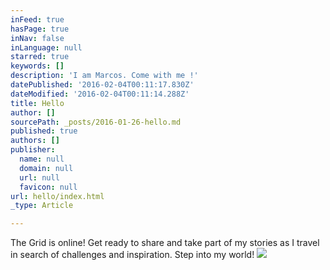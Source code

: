 ```yaml
---
inFeed: true
hasPage: true
inNav: false
inLanguage: null
starred: true
keywords: []
description: 'I am Marcos. Come with me !'
datePublished: '2016-02-04T00:11:17.830Z'
dateModified: '2016-02-04T00:11:14.288Z'
title: Hello
author: []
sourcePath: _posts/2016-01-26-hello.md
published: true
authors: []
publisher:
  name: null
  domain: null
  url: null
  favicon: null
url: hello/index.html
_type: Article

---
```

The Grid is online! Get ready to share and take part of my stories as I travel in search of challenges and inspiration. Step into my world!
![](https://s3-us-west-2.amazonaws.com/the-grid-img/p/e761b850e3ec0769fc2c93312991c1ab64781849.jpg)